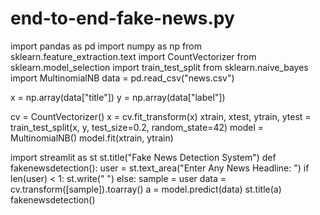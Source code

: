 # end-to-end-fake-news.py
import pandas as pd
import numpy as np
from sklearn.feature_extraction.text import CountVectorizer
from sklearn.model_selection import train_test_split
from sklearn.naive_bayes import MultinomialNB
data = pd.read_csv("news.csv")

x = np.array(data["title"])
y = np.array(data["label"])

cv = CountVectorizer()
x = cv.fit_transform(x)
xtrain, xtest, ytrain, ytest = train_test_split(x, y, test_size=0.2, random_state=42)
model = MultinomialNB()
model.fit(xtrain, ytrain)

import streamlit as st
st.title("Fake News Detection System")
def fakenewsdetection():
    user = st.text_area("Enter Any News Headline: ")
    if len(user) < 1:
        st.write("  ")
    else:
        sample = user
        data = cv.transform([sample]).toarray()
        a = model.predict(data)
        st.title(a)
fakenewsdetection()
